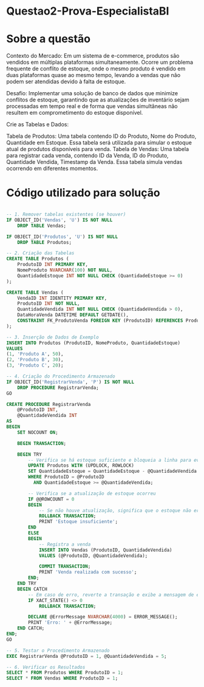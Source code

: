 # Questao2-Prova-EspecialistaBI

# Sobre a questão

Contexto do Mercado: Em um sistema de e-commerce, produtos são vendidos em múltiplas plataformas simultaneamente. Ocorre um problema frequente de conflito de estoque, onde o mesmo produto é vendido em duas plataformas quase ao mesmo tempo, levando a vendas que não podem ser atendidas devido à falta de estoque.

Desafio: Implementar uma solução de banco de dados que minimize conflitos de estoque, garantindo que as atualizações de inventário sejam processadas em tempo real e de forma que vendas simultâneas não resultem em comprometimento do estoque disponível.

Crie as Tabelas e Dados:

Tabela de Produtos: Uma tabela contendo ID do Produto, Nome do Produto, Quantidade em Estoque. Essa tabela será utilizada
para simular o estoque atual de produtos disponíveis para venda.
Tabela de Vendas: Uma tabela para registrar cada venda, contendo ID da Venda, ID do Produto, Quantidade Vendida, Timestamp da Venda. Essa tabela simula vendas ocorrendo em diferentes momentos.

# Código utilizado para solução

```SQL

-- 1. Remover tabelas existentes (se houver)
IF OBJECT_ID('Vendas', 'U') IS NOT NULL
    DROP TABLE Vendas;

IF OBJECT_ID('Produtos', 'U') IS NOT NULL
    DROP TABLE Produtos;

-- 2. Criação das Tabelas
CREATE TABLE Produtos (
    ProdutoID INT PRIMARY KEY,
    NomeProduto NVARCHAR(100) NOT NULL,
    QuantidadeEstoque INT NOT NULL CHECK (QuantidadeEstoque >= 0)
);

CREATE TABLE Vendas (
    VendaID INT IDENTITY PRIMARY KEY,
    ProdutoID INT NOT NULL,
    QuantidadeVendida INT NOT NULL CHECK (QuantidadeVendida > 0),
    DataHoraVenda DATETIME DEFAULT GETDATE(),
    CONSTRAINT FK_ProdutoVenda FOREIGN KEY (ProdutoID) REFERENCES Produtos(ProdutoID)
);

-- 3. Inserção de Dados de Exemplo
INSERT INTO Produtos (ProdutoID, NomeProduto, QuantidadeEstoque)
VALUES 
(1, 'Produto A', 50),
(2, 'Produto B', 30),
(3, 'Produto C', 20);

-- 4. Criação do Procedimento Armazenado
IF OBJECT_ID('RegistrarVenda', 'P') IS NOT NULL
    DROP PROCEDURE RegistrarVenda;
GO

CREATE PROCEDURE RegistrarVenda
    @ProdutoID INT,
    @QuantidadeVendida INT
AS
BEGIN
    SET NOCOUNT ON;

    BEGIN TRANSACTION;

    BEGIN TRY
        -- Verifica se há estoque suficiente e bloqueia a linha para evitar atualizações concorrentes
        UPDATE Produtos WITH (UPDLOCK, ROWLOCK)
        SET QuantidadeEstoque = QuantidadeEstoque - @QuantidadeVendida
        WHERE ProdutoID = @ProdutoID 
          AND QuantidadeEstoque >= @QuantidadeVendida;

        -- Verifica se a atualização de estoque ocorreu
        IF @@ROWCOUNT = 0
        BEGIN
            -- Se não houve atualização, significa que o estoque não era suficiente
            ROLLBACK TRANSACTION;
            PRINT 'Estoque insuficiente';
        END
        ELSE
        BEGIN
            -- Registra a venda
            INSERT INTO Vendas (ProdutoID, QuantidadeVendida)
            VALUES (@ProdutoID, @QuantidadeVendida);

            COMMIT TRANSACTION;
            PRINT 'Venda realizada com sucesso';
        END;
    END TRY
    BEGIN CATCH
        -- Em caso de erro, reverte a transação e exibe a mensagem de erro
        IF XACT_STATE() <> 0
            ROLLBACK TRANSACTION;

        DECLARE @ErrorMessage NVARCHAR(4000) = ERROR_MESSAGE();
        PRINT 'Erro: ' + @ErrorMessage;
    END CATCH;
END;
GO

-- 5. Testar o Procedimento Armazenado
EXEC RegistrarVenda @ProdutoID = 1, @QuantidadeVendida = 5;

-- 6. Verificar os Resultados
SELECT * FROM Produtos WHERE ProdutoID = 1;
SELECT * FROM Vendas WHERE ProdutoID = 1;

